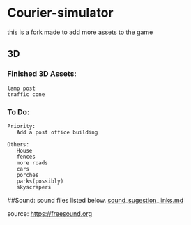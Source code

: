 # Courier-simulator
this is a fork made to add more assets to the game
## 3D
### Finished 3D Assets:
    lamp post
    traffic cone

### To Do:
    Priority:
       Add a post office building
       
    Others:
       House
       fences
       more roads
       cars
       porches
       parks(possibly)
       skyscrapers


##Sound:
sound files listed below.
[sound_sugestion_links.md](sound_sugestion_links.md)

source:
https://freesound.org
